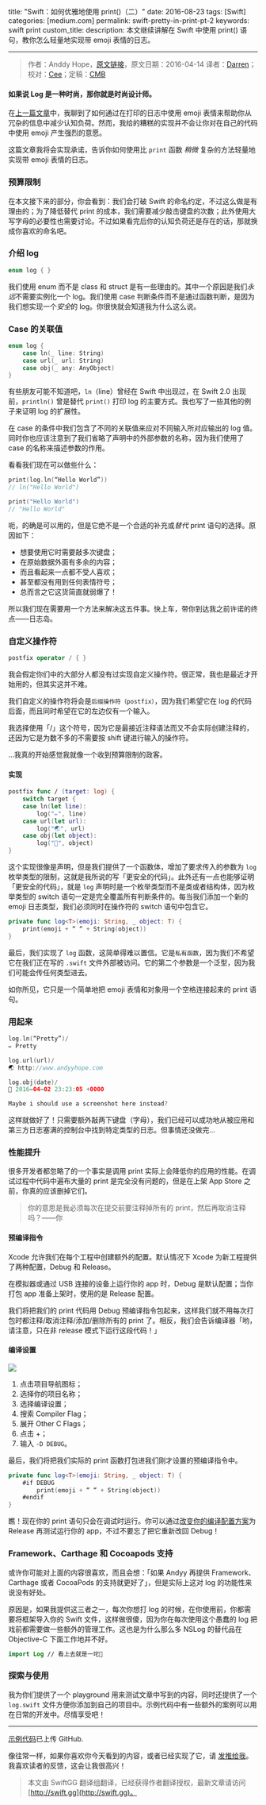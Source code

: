 title: "Swift：如何优雅地使用 print()（二）"
date: 2016-08-23
tags: [Swift]
categories: [medium.com]
permalink: swift-pretty-in-print-pt-2
keywords: swift print
custom_title: 
description: 本文继续讲解在 Swift 中使用 print() 语句，教你怎么轻量地实现带 emoji 表情的日志。

---
> 作者：Anddy Hope，[原文链接](https://medium.com/swift-programming/swift-pretty-in-print-pt-2-640cea920653#.jfchib95j)，原文日期：2016-04-14
> 译者：[Darren](https://github.com/Harman-darrenchen)；校对：[Cee](https://github.com/Cee)；定稿：[CMB](https://github.com/chenmingbiao)
  







<!--此处开始正文-->

#### 如果说 Log 是一种时尚，那你就是时尚设计师。

在[上一篇文章](http://swift.gg/2016/08/03/swift-prettify-your-print-statements-pt-1/)中，我聊到了如何通过在打印的日志中使用 emoji 表情来帮助你从冗杂的信息中减少认知负荷。然而，我给的糟糕的实现并不会让你对在自己的代码中使用 emoji 产生强烈的意愿。

这篇文章我将会实现承诺，告诉你如何使用比 `print` 函数 *稍微* 复杂的方法轻量地实现带 emoji 表情的日志。

<!--more-->

### 预算限制

在本文接下来的部分，你会看到：我们会打破 Swift 的命名约定，不过这么做是有理由的；为了降低替代 print 的成本，我们需要减少敲击键盘的次数；此外使用大写字母的必要性也需要讨论。不过如果看完后你的认知负荷还是存在的话，那就换成你喜欢的命名吧。

### 介绍 log

```swift
enum log { }
```

我们使用 enum 而不是 class 和 struct 是有一些理由的。其中一个原因是我们*永远*不需要实例化一个 log。我们使用 case 判断条件而不是通过函数判断，是因为我们想实现一个*安全*的 log。你很快就会知道我为什么这么说。

### Case 的关联值

```swift
enum log {
    case ln(_ line: String)
    case url(_ url: String)
    case obj(_ any: AnyObject)
}
```

有些朋友可能不知道吧，`ln`（line）曾经在 Swift 中出现过，在 Swift 2.0 出现前，`println()` 曾是替代 `print()` 打印 log 的主要方式。我也写了一些其他的例子来证明 log 的扩展性。

在 case 的条件中我们包含了不同的关联值来应对不同输入所对应输出的 log 值。同时你也应该注意到了我们省略了声明中的外部参数的名称，因为我们使用了 case 的名称来描述参数的作用。

看看我们现在可以做些什么：

```swift
print(log.ln(“Hello World”))
// ln("Hello World")

print("Hello World")
// "Hello World"
```

呃，的确是可以用的，但是它绝不是一个合适的补充或*替代* print 语句的选择。原因如下：

* 想要使用它时需要敲多次键盘；
* 在原始数据外面有多余的内容；
* 而且看起来一点都不受人喜欢；
* 甚至都没有用到任何表情符号；
* 总而言之它这货简直就弱爆了！

所以我们现在需要用一个方法来解决这五件事。快上车，带你到达我之前许诺的终点——日志岛。

### 自定义操作符

```swift
postfix operator / { }
```

我会假定你们中的大部分人都没有过实现自定义操作符。很正常，我也是最近才开始用的，但其实这并不难。

我们自定义的操作符将会是`后缀操作符（postfix）`，因为我们希望它在 log 的代码后面，而且同时希望在它的左边仅有一个输入。

我选择使用「/」这个符号，因为它是最接近注释语法而又不会实际创建注释的，还因为它是为数不多的不需要按 shift 键进行输入的操作符。

...我真的开始感觉我就像一个收到预算限制的政客。

#### 实现

```swift
postfix func / (target: log) {
    switch target {
    case ln(let line):
        log("✏️", line)
    case url(let url):
        log("🌏", url)
    case obj(let object):
        log("🔹", object)
}
```

这个实现很像是声明，但是我们提供了一个函数体，增加了要求传入的参数为 `log` 枚举类型的限制，这就是我所说的写「更安全的代码」。此外还有一点也能够证明「更安全的代码」，就是 `log` 声明时是一个枚举类型而不是类或者结构体，因为枚举类型的 switch 语句一定是完全覆盖所有判断条件的。每当我们添加一个新的 emoji 日志类型，我们必须同时在操作符的 switch 语句中包含它。

```swift
private func log<T>(emoji: String, _ object: T) {
    print(emoji + “ “ + String(object))
}
```

最后，我们实现了 `log` 函数，这简单得难以置信。它是`私有函数`，因为我们不希望它在我们正在写的 `.swift` 文件外部被访问。它的第二个参数是一个泛型，因为我们可能会传任何类型进去。

如你所见，它只是一个简单地把 emoji 表情和对象用一个空格连接起来的 print 语句。

### 用起来

```swift
log.ln(“Pretty”)/
✏️ Pretty

log.url(url)/
🌏 http://www.andyyhope.com

log.obj(date)/
🔹 2016–04–02 23:23:05 +0000

Maybe i should use a screenshot here instead?
```

这样就做好了！只需要额外敲两下键盘（字母），我们已经可以成功地从被应用和第三方日志塞满的控制台中找到特定类型的日志。但事情还没做完...

### 性能提升

很多开发者都忽略了的一个事实是调用 print 实际上会降低你的应用的性能。在调试过程中代码中遍布大量的 print 是完全没有问题的，但是在上架 App Store 之前，你真的应该删掉它们。

> 你的意思是我必须每次在提交前要注释掉所有的 print，然后再取消注释吗？——你

#### 预编译指令

Xcode 允许我们在每个工程中创建额外的配置。默认情况下 Xcode 为新工程提供了两种配置，Debug 和 Release。

在模拟器或通过 USB 连接的设备上运行你的 app 时，Debug 是默认配置；当你打包 app 准备上架时，使用的是 Release 配置。

我们将把我们的 print 代码用 Debug 预编译指令包起来，这样我们就不用每次打包时都注释/取消注释/添加/删除所有的 print 了。相反，我们会告诉编译器「哟，请注意，只在非 release 模式下运行这段代码！」

#### 编译设置

![](http://swiftgg-main.b0.upaiyun.com/img/swift-pretty-in-print-pt-2.png)

1. 点击项目导航图标；
2. 选择你的项目名称；
3. 选择编译设置；
4. 搜索 Compiler Flag；
5. 展开 Other C Flags；
6. 点击 +；
7. 输入 `-D DEBUG`。

最后，我们将把我们实际的 print 函数打包进我们刚才设置的预编译指令中。

```swift
private func log<T>(emoji: String, _ object: T) {
    #if DEBUG
        print(emoji + “ “ + String(object))
    #endif
}
```

瞧！现在你的 print 语句只会在调试时运行。你可以通过[改变你的编译配置方案](https://developer.apple.com/library/mac/recipes/xcode_help-scheme_editor/Articles/SchemeDialog.html)为 Release 再测试运行你的 app，不过不要忘了把它重新改回 Debug！

### Framework、Carthage 和 Cocoapods 支持

或许你可能对上面的内容很喜欢，而且会想：「如果 Andyy 再提供 Framework、Carthage 或者 CocoaPods 的支持就更好了」，但是实际上这对 log 的功能性来说没有好处。

原因是，如果我提供这三者之一，每次你想打 log 的时候，在你使用前，你都需要将框架导入你的 Swift 文件，这样做很傻，因为你在每次使用这个愚蠢的 log 把戏前都需要做一些额外的管理工作。这也是为什么那么多 NSLog 的替代品在 Objective-C 下面工作地并不好。

```swift
import Log // 看上去就是一坨💩
```

### 探索与使用

我为你们提供了一个 playground 用来测试文章中写到的内容，同时还提供了一个 `log.swift` 文件方便你添加到自己的项目中。示例代码中有一些额外的案例可以用在日常的开发中。尽情享受吧！

---

[示例代码](https://github.com/andyyhope/Blog_PrettyPrint)已上传 GitHub.

像往常一样，如果你喜欢你今天看到的内容，或者已经实现了它，请  [发推给我](https://twitter.com/AndyyHope)。我喜欢读者的反馈，这会让我很高兴！
> 本文由 SwiftGG 翻译组翻译，已经获得作者翻译授权，最新文章请访问 [http://swift.gg](http://swift.gg)。